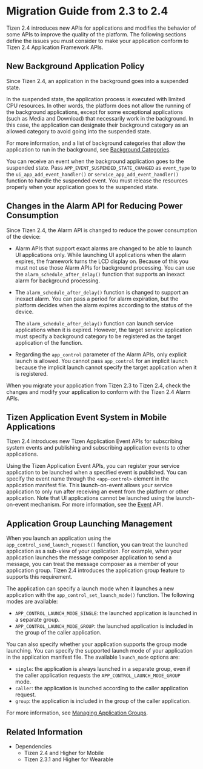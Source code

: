 # Migration Guide from 2.3 to 2.4

Tizen 2.4 introduces new APIs for applications and modifies the behavior of some APIs to improve the quality of the platform. The following sections define the issues you must consider to make your application conform to Tizen 2.4 Application Framework APIs.

## New Background Application Policy

Since Tizen 2.4, an application in the background goes into a suspended state.

In the suspended state, the application process is executed with limited CPU resources. In other words, the platform does not allow the running of the background applications, except for some exceptional applications (such as Media and Download) that necessarily work in the background. In this case, the application can designate their background category as an allowed category to avoid going into the suspended state.

For more information, and a list of background categories that allow the application to run in the background, see [Background Categories](app-management/efl-ui-app.md#allow_bg).

You can receive an event when the background application goes to the suspended state. Pass `APP_EVENT_SUSPENDED_STATE_CHANGED` as `event_type` to the `ui_app_add_event_handler()` or `service_app_add_event_handler()` function to handle the suspended event. You must release the resources properly when your application goes to the suspended state.

## Changes in the Alarm API for Reducing Power Consumption

Since Tizen 2.4, the Alarm API is changed to reduce the power consumption of the device:

- Alarm APIs that support exact alarms are changed to be able to launch UI applications only. While launching UI applications when the alarm expires, the framework turns the LCD display on. Because of this you must not use those Alarm APIs for background processing. You can use the `alarm_schedule_after_delay()` function that supports an inexact alarm for background processing.
- The `alarm_schedule_after_delay()` function is changed to support an inexact alarm. You can pass a period for alarm expiration, but the platform decides when the alarm expires according to the status of the device.

  The `alarm_schedule_after_delay()` function can launch service applications when it is expired. However, the target service application must specify a background category to be registered as the target application of the function.
- Regarding the `app_control` parameter of the Alarm APIs, only explicit launch is allowed. You cannot pass `app_control` for an implicit launch because the implicit launch cannot specify the target application when it is registered.

When you migrate your application from Tizen 2.3 to Tizen 2.4, check the changes and modify your application to conform with the Tizen 2.4 Alarm APIs.

## Tizen Application Event System in Mobile Applications

Tizen 2.4 introduces new Tizen Application Event APIs for subscribing system events and publishing and subscribing application events to other applications.

Using the Tizen Application Event APIs, you can register your service application to be launched when a specified event is published. You can specify the event name through the `<app-control>` element in the application manifest file. This launch-on-event allows your service application to only run after receiving an event from the platform or other application. Note that UI applications cannot be launched using the launch-on-event mechanism. For more information, see the [Event](../../api/mobile/latest/group__CAPI__EVENT__MODULE.html) API.

## Application Group Launching Management

When you launch an application using the `app_control_send_launch_request()` function, you can treat the launched application as a sub-view of your application. For example, when your application launches the message composer application to send a message, you can treat the message composer as a member of your application group. Tizen 2.4 introduces the application group feature to supports this requirement.

The application can specify a launch mode when it launches a new application with the `app_control_set_launch_mode()` function. The following modes are available:

- `APP_CONTROL_LAUNCH_MODE_SINGLE`: the launched application is launched in a separate group.
- `APP_CONTROL_LAUNCH_MODE_GROUP`: the launched application is included in the group of the caller application.

You can also specify whether your application supports the group mode launching. You can specify the supported launch mode of your application in the application manifest file. The available `launch_mode` options are:

- `single`: the application is always launched in a separate group, even if the caller application requests the `APP_CONTROL_LAUNCH_MODE_GROUP` mode.
- `caller`: the application is launched according to the caller application request.
- `group`: the application is included in the group of the caller application.

For more information, see [Managing Application Groups](app-management/app-controls.md#group).

## Related Information
- Dependencies
  - Tizen 2.4 and Higher for Mobile
  - Tizen 2.3.1 and Higher for Wearable

